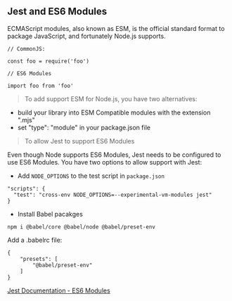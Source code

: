 ## Jest and ES6 Modules

ECMAScript modules, also known as ESM, is the official standard format to package JavaScript, and fortunately Node.js supports.

```JS
// CommonJS:

const foo = require('foo')

// ES6 Modules

import foo from 'foo'
```

> To add support ESM for Node.js, you have two alternatives:

- build your library into ESM Compatible modules with the extension ".mjs"
- set "type": "module" in your package.json file

> To allow Jest to support ES6 Modules

Even though Node supports ES6 Modules, Jest needs to be configured to use ES6 Modules.
You have two options to allow support with Jest:

- Add `NODE_OPTIONS` to the test script in `package.json`

```
"scripts": {
  "test": "cross-env NODE_OPTIONS=--experimental-vm-modules jest"
}
```

- Install Babel pacakges

```npm i @babel/core @babel/node @babel/preset-env```

Add a .babelrc file:

```
{
    "presets": [
        "@babel/preset-env"
    ]
}
```


[Jest Documentation - ES6 Modules](https://jestjs.io/docs/ecmascript-modules)
